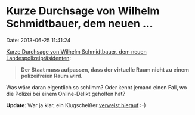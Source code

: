 Kurze Durchsage von Wilhelm Schmidtbauer, dem neuen \...
========================================================

Date: 2013-06-25 11:41:24

[Kurze Durchsage von Wilhelm Schmidtbauer, dem neuen
Landespolizeipräsidenten](http://www.mittelbayerische.de/nachrichten/oberpfalz-bayern/artikel/wir-brauchen-keine-schlaeger-bei-uns/930634/wir-brauchen-keine-schlaeger-bei-uns.html):

> **Der Staat muss aufpassen, dass der virtuelle Raum nicht zu einem
> polizeifreien Raum wird.**

Was wäre daran eigentlich so schlimm? Oder kennt jemand einen Fall, wo
die Polizei bei einem Online-Delikt geholfen hat?

**Update**: War ja klar, ein Klugscheißer [verweist
hierauf](http://blog.fefe.de/?ts=af49fba2) :-)
